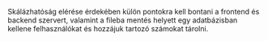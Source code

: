 Skálázhatóság elérése érdekében külön pontokra kell bontani a frontend és backend szervert, valamint a fileba mentés helyett egy adatbázisban kellene felhasználókat és hozzájuk tartozó számokat tárolni.